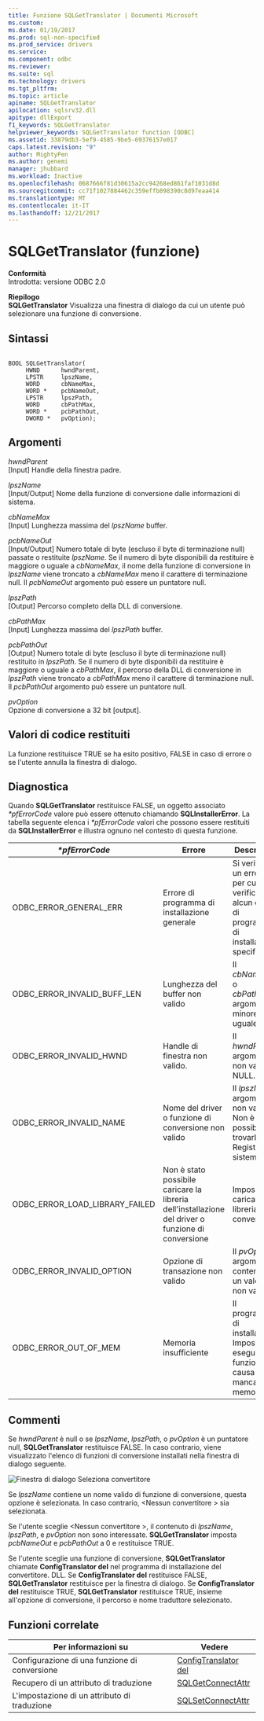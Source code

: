 ```yaml
---
title: Funzione SQLGetTranslator | Documenti Microsoft
ms.custom: 
ms.date: 01/19/2017
ms.prod: sql-non-specified
ms.prod_service: drivers
ms.service: 
ms.component: odbc
ms.reviewer: 
ms.suite: sql
ms.technology: drivers
ms.tgt_pltfrm: 
ms.topic: article
apiname: SQLGetTranslator
apilocation: sqlsrv32.dll
apitype: dllExport
f1_keywords: SQLGetTranslator
helpviewer_keywords: SQLGetTranslator function [ODBC]
ms.assetid: 33879db3-5ef9-4585-9be5-69376157e017
caps.latest.revision: "9"
author: MightyPen
ms.author: genemi
manager: jhubbard
ms.workload: Inactive
ms.openlocfilehash: 0687666f81d30615a2cc94268ed861faf1031d8d
ms.sourcegitcommit: cc71f1027884462c359effb898390c8d97eaa414
ms.translationtype: MT
ms.contentlocale: it-IT
ms.lasthandoff: 12/21/2017
---
```

# <a name="sqlgettranslator-function"></a>SQLGetTranslator (funzione)
**Conformità**  
 Introdotta: versione ODBC 2.0  
  
 **Riepilogo**  
 **SQLGetTranslator** Visualizza una finestra di dialogo da cui un utente può selezionare una funzione di conversione.  
  
## <a name="syntax"></a>Sintassi  
  
```  
  
BOOL SQLGetTranslator(  
     HWND      hwndParent,  
     LPSTR     lpszName,  
     WORD      cbNameMax,  
     WORD *    pcbNameOut,  
     LPSTR     lpszPath,  
     WORD      cbPathMax,  
     WORD *    pcbPathOut,  
     DWORD *   pvOption);  
```  
  
## <a name="arguments"></a>Argomenti  
 *hwndParent*  
 [Input] Handle della finestra padre.  
  
 *lpszName*  
 [Input/Output] Nome della funzione di conversione dalle informazioni di sistema.  
  
 *cbNameMax*  
 [Input] Lunghezza massima del *lpszName* buffer.  
  
 *pcbNameOut*  
 [Input/Output] Numero totale di byte (escluso il byte di terminazione null) passate o restituite *lpszName*. Se il numero di byte disponibili da restituire è maggiore o uguale a *cbNameMax*, il nome della funzione di conversione in *lpszName* viene troncato a *cbNameMax* meno il carattere di terminazione null. Il *pcbNameOut* argomento può essere un puntatore null.  
  
 *lpszPath*  
 [Output] Percorso completo della DLL di conversione.  
  
 *cbPathMax*  
 [Input] Lunghezza massima del *lpszPath* buffer.  
  
 *pcbPathOut*  
 [Output] Numero totale di byte (escluso il byte di terminazione null) restituito in *lpszPath*. Se il numero di byte disponibili da restituire è maggiore o uguale a *cbPathMax*, il percorso della DLL di conversione in *lpszPath* viene troncato a *cbPathMax* meno il carattere di terminazione null. Il *pcbPathOut* argomento può essere un puntatore null.  
  
 *pvOption*  
 Opzione di conversione a 32 bit [output].  
  
## <a name="returns"></a>Valori di codice restituiti  
 La funzione restituisce TRUE se ha esito positivo, FALSE in caso di errore o se l'utente annulla la finestra di dialogo.  
  
## <a name="diagnostics"></a>Diagnostica  
 Quando **SQLGetTranslator** restituisce FALSE, un oggetto associato  *\*pfErrorCode* valore può essere ottenuto chiamando **SQLInstallerError**. La tabella seguente elenca i  *\*pfErrorCode* valori che possono essere restituiti da **SQLInstallerError** e illustra ognuno nel contesto di questa funzione.  
  
|*\*pfErrorCode*|Errore|Description|  
|---------------------|-----------|-----------------|  
|ODBC_ERROR_GENERAL_ERR|Errore di programma di installazione generale|Si verificato un errore per cui si è verificato alcun errore di programma di installazione specifico.|  
|ODBC_ERROR_INVALID_BUFF_LEN|Lunghezza del buffer non valido|Il *cbNameMax* o *cbPathMax* argomento è minore o uguale a 0.|  
|ODBC_ERROR_INVALID_HWND|Handle di finestra non valido.|Il *hwndParent* argomento non valido o NULL.|  
|ODBC_ERROR_INVALID_NAME|Nome del driver o funzione di conversione non valido|Il *lpszName* argomento non valido. Non è stato possibile trovarlo nel Registro di sistema.|  
|ODBC_ERROR_LOAD_LIBRARY_FAILED|Non è stato possibile caricare la libreria dell'installazione del driver o funzione di conversione|Impossibile caricare la libreria di conversione.|  
|ODBC_ERROR_INVALID_OPTION|Opzione di transazione non valido|Il *pvOption* argomento è contenuto un valore non valido.|  
|ODBC_ERROR_OUT_OF_MEM|Memoria insufficiente|Il programma di installazione: Impossibile eseguire la funzione a causa della mancanza di memoria.|  
  
## <a name="comments"></a>Commenti  
 Se *hwndParent* è null o se *lpszName*, *lpszPath*, o *pvOption* è un puntatore null, **SQLGetTranslator** restituisce FALSE. In caso contrario, viene visualizzato l'elenco di funzioni di conversione installati nella finestra di dialogo seguente.  
  
 ![Finestra di dialogo Seleziona convertitore](../../../odbc/reference/syntax/media/ch23j.gif "CH23J")  
  
 Se *lpszName* contiene un nome valido di funzione di conversione, questa opzione è selezionata. In caso contrario, \<Nessun convertitore > sia selezionata.  
  
 Se l'utente sceglie \<Nessun convertitore >, il contenuto di *lpszName*, *lpszPath*, e *pvOption* non sono interessate. **SQLGetTranslator** imposta *pcbNameOut* e *pcbPathOut* a 0 e restituisce TRUE.  
  
 Se l'utente sceglie una funzione di conversione, **SQLGetTranslator** chiamate **ConfigTranslator del** nel programma di installazione del convertitore. DLL. Se **ConfigTranslator del** restituisce FALSE, **SQLGetTranslator** restituisce per la finestra di dialogo. Se **ConfigTranslator del** restituisce TRUE, **SQLGetTranslator** restituisce TRUE, insieme all'opzione di conversione, il percorso e nome traduttore selezionato.  
  
## <a name="related-functions"></a>Funzioni correlate  
  
|Per informazioni su|Vedere|  
|---------------------------|---------|  
|Configurazione di una funzione di conversione|[ConfigTranslator del](../../../odbc/reference/syntax/configtranslator-function.md)|  
|Recupero di un attributo di traduzione|[SQLGetConnectAttr](../../../odbc/reference/syntax/sqlgetconnectattr-function.md)|  
|L'impostazione di un attributo di traduzione|[SQLSetConnectAttr](../../../odbc/reference/syntax/sqlsetconnectattr-function.md)|
